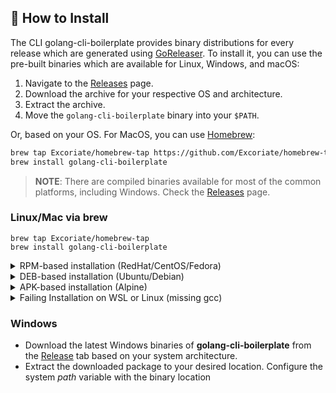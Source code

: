 ## 🔧 How to Install

The CLI golang-cli-boilerplate provides binary distributions for every release which are generated using [GoReleaser](https://goreleaser.com/). To install it, you can use the pre-built binaries which are available for Linux, Windows, and macOS:
1. Navigate to the [Releases](https://github.com/Excoriate/golang-cli-boilerplate/releases) page.
2. Download the archive for your respective OS and architecture.
3. Extract the archive.
4. Move the `golang-cli-boilerplate` binary into your `$PATH`.

Or, based on your OS. For MacOS, you can use [Homebrew](https://brew.sh/):

```bash
brew tap Excoriate/homebrew-tap https://github.com/Excoriate/homebrew-tap.git
brew install golang-cli-boilerplate
```
>**NOTE**: There are compiled binaries available for most of the common platforms, including Windows. Check the
[Releases](https://github.com/Excoriate/golang-cli-boilerplate/releases) page.

### Linux/Mac via brew

```
brew tap Excoriate/homebrew-tap
brew install golang-cli-boilerplate
```

<details>
  <summary>RPM-based installation (RedHat/CentOS/Fedora)</summary>

**32 bit:**
  <!---x-release-please-start-version-->
  ```
  curl -LO https://github.com/Excoriate/golang-cli-boilerplate/releases/download/v0.3.14/golang-cli-boilerplate_386.rpm
  sudo rpm -ivh golang-cli-boilerplate_386.rpm
  ```
  <!---x-release-please-end-->

**64 bit:**

  <!---x-release-please-start-version-->
  ```
  curl -LO https://github.com/Excoriate/golang-cli-boilerplate/releases/download/v0.3.14/golang-cli-boilerplate_amd64.rpm
  sudo rpm -ivh -i golang-cli-boilerplate_amd64.rpm
  ```
  <!---x-release-please-end-->
</details>

<details>
  <summary>DEB-based installation (Ubuntu/Debian)</summary>

**32 bit:**
  <!---x-release-please-start-version-->
  ```
  curl -LO https://github.com/Excoriate/golang-cli-boilerplate/releases/download/v0.3.14/golang-cli-boilerplate_386.deb
  sudo dpkg -i golang-cli-boilerplate_386.deb
  ```
  <!---x-release-please-end-->
**64 bit:**

  <!---x-release-please-start-version-->
  ```
  curl -LO https://github.com/Excoriate/golang-cli-boilerplate/releases/download/v0.3.14/golang-cli-boilerplate_amd64.deb
  sudo dpkg -i golang-cli-boilerplate_amd64.deb
  ```
  <!---x-release-please-end-->
</details>

<details>

  <summary>APK-based installation (Alpine)</summary>

**32 bit:**
  <!---x-release-please-start-version-->
  ```
  curl -LO https://github.com/Excoriate/golang-cli-boilerplate/releases/download/v0.3.14/golang-cli-boilerplate_386.apk
  apk add golang-cli-boilerplate_386.apk
  ```
  <!---x-release-please-end-->
**64 bit:**
  <!---x-release-please-start-version-->
  ```
  curl -LO https://github.com/Excoriate/golang-cli-boilerplate/releases/download/v0.3.14/golang-cli-boilerplate_amd64.apk
  apk add golang-cli-boilerplate_amd64.apk
  ```
  <!---x-release-please-end-->x
</details>

<details>
  <summary>Failing Installation on WSL or Linux (missing gcc)</summary>
  When installing Homebrew on WSL or Linux, you may encounter the following error:

  ```
  ==> Installing golang-cli-boilerplate from golang-cli-boilerplate-ai/golang-cli-boilerplate Error: The following formula cannot be installed from a bottle and must be
  built from the source. golang-cli-boilerplate Install Clang or run brew install gcc.
  ```

If you install gcc as suggested, the problem will persist. Therefore, you need to install the build-essential package.
  ```
     sudo apt-get update
     sudo apt-get install build-essential
  ```
</details>


### Windows

* Download the latest Windows binaries of **golang-cli-boilerplate** from the [Release](https://github.com/Excoriate/golang-cli-boilerplate/releases)
  tab based on your system architecture.
* Extract the downloaded package to your desired location. Configure the system *path* variable with the binary location
